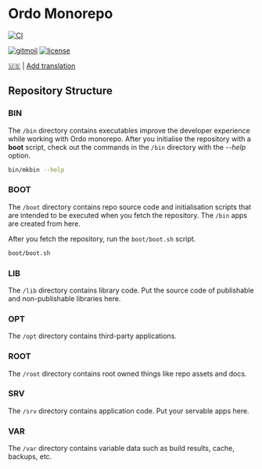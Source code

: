# Ordo Monorepo

[![CI](https://github.com/ordo-pink/ordo/actions/workflows/ci.yml/badge.svg)](https://github.com/ordo-pink/ordo/actions/workflows/ci.yml)

[![gitmoji](https://img.shields.io/badge/gitmoji-%20😜%20😍-FFDD67.svg)](https://gitmoji.carloscuesta.me/)
[![license](https://img.shields.io/github/license/ordo-pink/ordo)](https://github.com/ordo-pink/ordo)

[🇺🇸](/root/docs/readme/en.md) |
[Add translation](/root/docs/guides/adding-readme-translations/en.md)

## Repository Structure

### BIN

The `/bin` directory contains executables improve the developer experience while working with Ordo
monorepo. After you initialise the repository with a **boot** script, check out the commands in the
`/bin` directory with the _--help_ option.

```sh
bin/mkbin --help
```

### BOOT

The `/boot` directory contains repo source code and initialisation scripts that are intended to be
executed when you fetch the repository. The `/bin` apps are created from here.

After you fetch the repository, run the `boot/boot.sh` script.

```sh
boot/boot.sh
```

### LIB

The `/lib` directory contains library code. Put the source code of publishable and non-publishable
libraries here.

### OPT

The `/opt` directory contains third-party applications.

### ROOT

The `/root` directory contains root owned things like repo assets and docs.

### SRV

The `/srv` directory contains application code. Put your servable apps here.

### VAR

The `/var` directory contains variable data such as build results, cache, backups, etc.
